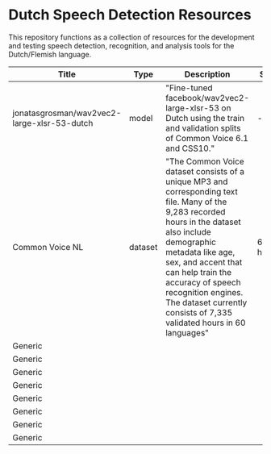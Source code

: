 # Dutch Speech Detection Resources

This repository functions as a collection of resources for the development and testing speech detection, recognition, and analysis tools
for the Dutch/Flemish language.



| **Title** | **Type** | **Description** | **Size** | **Link** |
|-----------|----------|-----------------|----------|----------|
| jonatasgrosman/wav2vec2-large-xlsr-53-dutch   | model | "Fine-tuned facebook/wav2vec2-large-xlsr-53 on Dutch using the train and validation splits of Common Voice 6.1 and CSS10." |      -    |     [HuggingFace](https://huggingface.co/jonatasgrosman/wav2vec2-large-xlsr-53-dutch) |
| Common Voice NL   |     dataset     | "The Common Voice dataset consists of a unique MP3 and corresponding text file. Many of the 9,283 recorded hours in the dataset also include demographic metadata like age, sex, and accent that can help train the accuracy of speech recognition engines. The dataset currently consists of 7,335 validated hours in 60 languages"         | 63 hours |   [HuggingFace](https://huggingface.co/datasets/common_voice/viewer/nl/train) |
| Generic   |          |                 |          |          |
| Generic   |          |                 |          |          |
| Generic   |          |                 |          |          |
| Generic   |          |                 |          |          |
| Generic   |          |                 |          |          |
| Generic   |          |                 |          |          |
| Generic   |          |                 |          |          |
| Generic   |          |                 |          |          |
